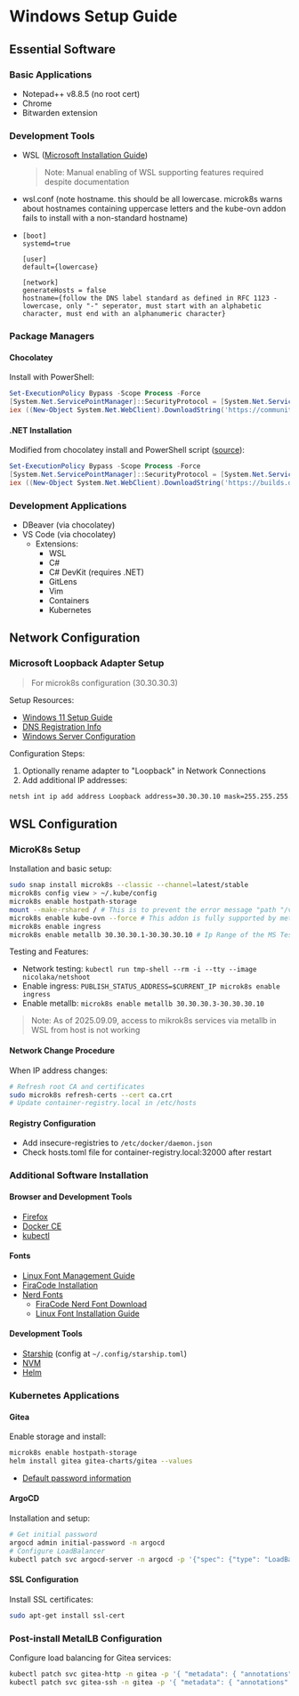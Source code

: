 # Windows Setup Guide

## Essential Software

### Basic Applications

- Notepad++ v8.8.5 (no root cert)
- Chrome
- Bitwarden extension

### Development Tools

- WSL ([Microsoft Installation Guide](https://learn.microsoft.com/en-us/windows/wsl/install))
  > Note: Manual enabling of WSL supporting features required despite documentation
- wsl.conf (note hostname. this should be all lowercase. microk8s warns about hostnames containing uppercase letters and the kube-ovn addon fails to install with a non-standard hostname)
- ```
  [boot]
  systemd=true
  
  [user]
  default={lowercase}
  
  [network]
  generateHosts = false
  hostname={follow the DNS label standard as defined in RFC 1123 - lowercase, only "-" seperator, must start with an alphabetic character, must end with an alphanumeric character}
  ```

### Package Managers

#### Chocolatey

Install with PowerShell:

```powershell
Set-ExecutionPolicy Bypass -Scope Process -Force
[System.Net.ServicePointManager]::SecurityProtocol = [System.Net.ServicePointManager]::SecurityProtocol -bor 3072
iex ((New-Object System.Net.WebClient).DownloadString('https://community.chocolatey.org/install.ps1'))
```

#### .NET Installation

Modified from chocolatey install and PowerShell script ([source](https://dotnet.microsoft.com/en-us/download/dotnet/scripts)):

```powershell
Set-ExecutionPolicy Bypass -Scope Process -Force
[System.Net.ServicePointManager]::SecurityProtocol = [System.Net.ServicePointManager]::SecurityProtocol -bor 3072
iex ((New-Object System.Net.WebClient).DownloadString('https://builds.dotnet.microsoft.com/dotnet/scripts/v1/dotnet-install.ps1'))
```

### Development Applications

- DBeaver (via chocolatey)
- VS Code (via chocolatey)
  - Extensions:
    - WSL
    - C#
    - C# DevKit (requires .NET)
    - GitLens
    - Vim
    - Containers
    - Kubernetes

## Network Configuration

### Microsoft Loopback Adapter Setup

> For microk8s configuration (30.30.30.3)

Setup Resources:

- [Windows 11 Setup Guide](https://www.linkedin.com/pulse/how-create-microsoft-loopback-adapter-windows-11-buddhika-wijesooriya-3mgle)
- [DNS Registration Info](https://learn.microsoft.com/en-us/answers/questions/344170/loopback-adapters-keep-getting-registered-in-dns-a)
- [Windows Server Configuration](https://docs.progress.com/bundle/loadmaster-technical-note-configuring-dsr-ltsf/page/Add-a-loopback-interface-on-Windows-Server-2012-2016-and-2019.html)

Configuration Steps:

1. Optionally rename adapter to "Loopback" in Network Connections
2. Add additional IP addresses:

```cmd
netsh int ip add address Loopback address=30.30.30.10 mask=255.255.255.0
```

## WSL Configuration

### MicroK8s Setup

Installation and basic setup:

```bash
sudo snap install microk8s --classic --channel=latest/stable
microk8s config view > ~/.kube/config
microk8s enable hostpath-storage
mount --make-rshared / # This is to prevent the error message "path "/var/run/netns" is mounted on "/" but it is not a shared or slave mount" when enabling kube-ovn addon"
microk8s enable kube-ovn --force # This addon is fully supported by metallb. The default calico networking pluggin is "mostly" supported https://metallb.io/installation/network-addons/. It does not seem to allow access to k8s services from the host which I've been unable to debug and may be related to one of the known issues
microk8s enable ingress
microk8s enable metallb 30.30.30.1-30.30.30.10 # Ip Range of the MS Test Loopback adapter added above


```

Testing and Features:

- Network testing: `kubectl run tmp-shell --rm -i --tty --image nicolaka/netshoot`
- Enable ingress: `PUBLISH_STATUS_ADDRESS=$CURRENT_IP microk8s enable ingress`
- Enable metallb: `microk8s enable metallb 30.30.30.3-30.30.30.10`

> Note: As of 2025.09.09, access to mikrok8s services via metallb in WSL from host is not working

#### Network Change Procedure

When IP address changes:

```bash
# Refresh root CA and certificates
sudo microk8s refresh-certs --cert ca.crt
# Update container-registry.local in /etc/hosts
```

#### Registry Configuration

- Add insecure-registries to `/etc/docker/daemon.json`
- Check hosts.toml file for container-registry.local:32000 after restart

### Additional Software Installation

#### Browser and Development Tools

- [Firefox](https://support.mozilla.org/en-US/kb/install-firefox-linux#w_install-firefox-deb-package-for-debian-based-distributions)
- [Docker CE](https://docs.docker.com/engine/install/ubuntu/)
- [kubectl](https://kubernetes.io/docs/tasks/tools/install-kubectl-linux/)

#### Fonts

- [Linux Font Management Guide](https://linuxconfig.org/how-to-install-and-manage-fonts-on-linux)
- [FiraCode Installation](https://github.com/tonsky/FiraCode/wiki/Linux-instructions#installing-with-a-package-manager)
- [Nerd Fonts](https://www.nerdfonts.com/)
  - [FiraCode Nerd Font Download](https://github.com/ryanoasis/nerd-fonts/releases/download/v3.4.0/FiraCode.zip)
  - [Linux Font Installation Guide](https://dev.to/pulkitsingh/install-nerd-fonts-or-any-fonts-easily-in-linux-2e3l)

#### Development Tools

- [Starship](https://starship.rs/) (config at `~/.config/starship.toml`)
- [NVM](https://github.com/nvm-sh/nvm?tab=readme-ov-file#install--update-script)
- [Helm](https://helm.sh/docs/intro/install/)

### Kubernetes Applications

#### Gitea

Enable storage and install:
```bash
microk8s enable hostpath-storage
helm install gitea gitea-charts/gitea --values
```

- [Default password information](https://gitea.com/gitea/helm-gitea#gitea)

#### ArgoCD

Installation and setup:

```bash
# Get initial password
argocd admin initial-password -n argocd
# Configure LoadBalancer
kubectl patch svc argocd-server -n argocd -p '{"spec": {"type": "LoadBalancer", "loadBalancerIP": "30.30.30.2"}}'
```

#### SSL Configuration

Install SSL certificates:

```bash
sudo apt-get install ssl-cert
```

### Post-install MetalLB Configuration

Configure load balancing for Gitea services:

```bash
kubectl patch svc gitea-http -n gitea -p '{ "metadata": { "annotations": { "metallb.io/allow-shared-ip": "gitea-30.30.30.3"}}, "spec": {"loadBalancerIP": "30.30.30.3"}}'
kubectl patch svc gitea-ssh -n gitea -p '{ "metadata": { "annotations": { "metallb.io/allow-shared-ip": "gitea-30.30.30.3"}}, "spec": {"loadBalancerIP": "30.30.30.3"}}'
```



